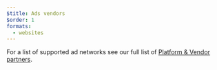 ```yaml
---
$title: Ads vendors
$order: 1
formats:
  - websites
---
```


For a list of supported ad networks see our full list of [Platform & Vendor partners](../../../../support/faq/platform-and-vendor-partners.md).
